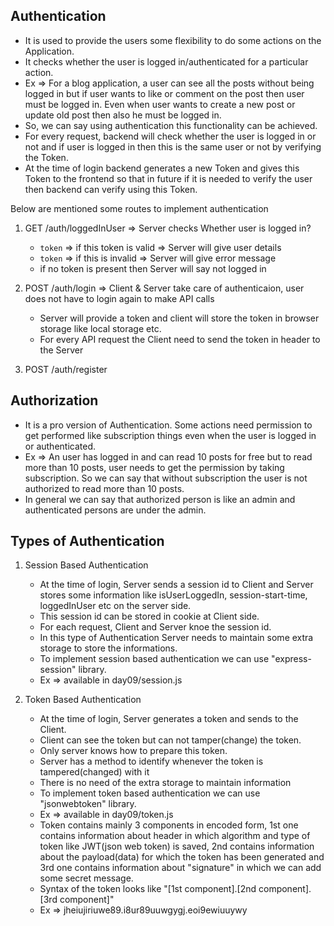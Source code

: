 
## Authentication

* It is used to provide the users some flexibility to do some actions on the Application.
* It checks whether the user is logged in/authenticated for a particular action.
* Ex => For a blog application, a user can see all the posts without being logged in but if user wants to like or comment on the post then user must be logged in. Even when user wants to create a new post or update old post then also he must be logged in.
* So, we can say using authentication this functionality can be achieved.
* For every request, backend will check whether the user is logged in or not and if user is logged in then this is the same user or not by verifying the Token.
* At the time of login backend generates a new Token and gives this Token to the frontend so that in future if it is needed to verify the user then backend can verify using this Token.


Below are mentioned some routes to implement authentication

1. GET  /auth/loggedInUser => Server checks Whether user is logged in?
    * `token` => if this token is valid => Server will give user details
    * `token` => if this is invalid => Server will give error message
    * if no token is present then Server will say not logged in

2. POST  /auth/login => Client & Server take care of authenticaion, user does not have to login again to make API calls
    * Server will provide a token and client will store the token in browser storage like local storage etc.
    * For every API request the Client need to send the token in header to the Server

3. POST  /auth/register


## Authorization

* It is a pro version of Authentication. Some actions need permission to get performed like subscription things even when the user is logged in or authenticated.
* Ex => An user has logged in and can read 10 posts for free but to read more than 10 posts, user needs to get the permission by taking subscription. So we can say that without subscription the user is not authorized to read more than 10 posts.
* In general we can say that authorized person is like an admin and authenticated persons are under the admin.


## Types of Authentication

1. Session Based Authentication
    * At the time of login, Server sends a session id to Client and Server stores some information like isUserLoggedIn, session-start-time, loggedInUser etc on the server side.
    * This session id can be stored in cookie at Client side.
    * For each request, Client and Server knoe the session id.
    * In this type of Authentication Server needs to maintain some extra storage to store the informations.
    * To implement session based authentication we can use "express-session" library.
    * Ex => available in day09/session.js

2. Token Based Authentication
    * At the time of login, Server generates a token and sends to the Client.
    * Client can see the token but can not tamper(change) the token.
    * Only server knows how to prepare this token.
    * Server has a method to identify whenever the token is tampered(changed) with it
    * There is no need of the extra storage to maintain information
    * To implement token based authentication we can use "jsonwebtoken" library.
    * Ex => available in day09/token.js
    * Token contains mainly 3 components in encoded form, 1st one contains information about header in which algorithm and type of token like JWT(json web token) is saved, 2nd contains information about the payload(data) for which the token has been generated and 3rd one contains information about "signature" in which we can add some secret message.
    * Syntax of the token looks like "[1st component].[2nd component].[3rd component]"
    * Ex => jheiujiriuwe89.i8ur89uuwgygj.eoi9ewiuuywy